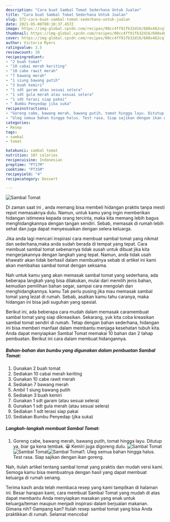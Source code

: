 ```yaml
---
description: "Cara buat Sambal Tomat Sederhana Untuk Jualan"
title: "Cara buat Sambal Tomat Sederhana Untuk Jualan"
slug: 572-cara-buat-sambal-tomat-sederhana-untuk-jualan
date: 2021-05-06T00:10:37.457Z
image: https://img-global.cpcdn.com/recipes/00cc4ff91fb32d16/680x482cq70/sambal-tomat-foto-resep-utama.jpg
thumbnail: https://img-global.cpcdn.com/recipes/00cc4ff91fb32d16/680x482cq70/sambal-tomat-foto-resep-utama.jpg
cover: https://img-global.cpcdn.com/recipes/00cc4ff91fb32d16/680x482cq70/sambal-tomat-foto-resep-utama.jpg
author: Victoria Myers
ratingvalue: 3.5
reviewcount: 10
recipeingredient:
- "2 buah tomat"
- "10 cabai merah keriting"
- "10 cabe rawit merah"
- "7 bawang merah"
- "1 siung bawang putih"
- "3 buah kemiri"
- "1 sdt garam atau sesuai selera"
- "1 sdt gula merah atau sesuai selera"
- "1 sdt terasi siap pakai"
- " Bumbu Penyedap jika suka"
recipeinstructions:
- "Goreng cabe, bawang merah, bawang putih, tomat hingga layu. Ditutup ya, biar ga kena tembak. 😀 Kemiri juga digoreng dulu."
- "Uleg semua bahan hingga halus. Test rasa. Siap sajikan dengan ikan goreng."
categories:
- Resep
tags:
- sambal
- tomat

katakunci: sambal tomat 
nutrition: 107 calories
recipecuisine: Indonesian
preptime: "PT17M"
cooktime: "PT35M"
recipeyield: "4"
recipecategory: Dessert

---
```



![Sambal Tomat](https://img-global.cpcdn.com/recipes/00cc4ff91fb32d16/680x482cq70/sambal-tomat-foto-resep-utama.jpg)

Di zaman  saat ini , anda memang bisa membeli hidangan praktis tanpa mesti repot memasaknya dulu. Namun, untuk kamu yang ingin memberikan hidangan istimewa kepada orang tercinta, maka kita memang lebih bagus menghidangkannya dengan tangan sendiri. Sebab, memasak di rumah lebih sehat dan juga dapat menyesuaikan dengan selera keluarga.

Jika anda lagi mencari inspirasi cara membuat sambal tomat yang nikmat dan sederhana,maka anda sudah berada di tempat yang tepat. Cara membuat sambal tomat  sebenarnya tidak susah untuk dibuat jika kita mengerjakannya dengan langkah yang tepat. Namun, anda tidak usah khawatir akan tidak berhasil dalam membuatnya 
sebab di artikel ini kami akan membahas sambal tomat dengan seksama.  



Nah untuk kamu yang akan memasak sambal tomat yang sederhana, ada beberapa langkah yang bisa dilakukan, mulai dari memilih jenis bahan, kemudian pemilihan bahan segar, sampai cara mengolah dan menghidangkannya. kamu Tak perlu pusing jika mau memasak sambal tomat yang lezat di rumah. Sebab, asalkan kamu  tahu caranya, maka hidangan ini bisa jadi suguhan yang spesial.

Berikut ini, ada beberapa cara mudah dalam memasak caramembuat sambal tomat yang siap dikreasikan. Sekarang, yuk kita coba kreasikan sambal tomat sendiri di rumah. Tetap dengan bahan sederhana, hidangan ini bisa memberi manfaat dalam membantu menjaga kesehatan tubuh kita. Anda dapat menyiapkan Sambal Tomat memakai 10 bahan dan 2 tahap pembuatan. Berikut ini cara dalam membuat hidangannya.

<!--inarticleads1-->

##### Bahan-bahan dan bumbu yang digunakan dalam pembuatan Sambal Tomat:

1. Gunakan 2 buah tomat
1. Sediakan 10 cabai merah keriting
1. Gunakan 10 cabe rawit merah
1. Sediakan 7 bawang merah
1. Ambil 1 siung bawang putih
1. Sediakan 3 buah kemiri
1. Gunakan 1 sdt garam (atau sesuai selera)
1. Gunakan 1 sdt gula merah (atau sesuai selera)
1. Sediakan 1 sdt terasi siap pakai
1. Sediakan  Bumbu Penyedap (jika suka)




<!--inarticleads2-->

##### Langkah-langkah membuat Sambal Tomat:

1. Goreng cabe, bawang merah, bawang putih, tomat hingga layu. Ditutup ya, biar ga kena tembak. 😀 Kemiri juga digoreng dulu.
<img src="https://img-global.cpcdn.com/steps/02a481ee637d4348/160x128cq70/sambal-tomat-langkah-memasak-1-foto.jpg" alt="Sambal Tomat"><img src="https://img-global.cpcdn.com/steps/2456afa6dd771cfc/160x128cq70/sambal-tomat-langkah-memasak-1-foto.jpg" alt="Sambal Tomat"><img src="https://img-global.cpcdn.com/steps/750aebc5bfa02125/160x128cq70/sambal-tomat-langkah-memasak-1-foto.jpg" alt="Sambal Tomat">1. Uleg semua bahan hingga halus. Test rasa. Siap sajikan dengan ikan goreng.




Nah, itulah artikel tentang  sambal tomat  yang praktis dan mudah versi kami. Semoga kamu bisa membuatnya dengan hasil yang dapat membuat keluarga di rumah senang. 

Terima kasih anda telah membaca resep yang kami tampilkan di halaman ini. Besar harapan kami, cara membuat  Sambal Tomat yang mudah di atas dapat membantu Anda menyiapkan masakan yang enak untuk keluarga/teman maupun menjadi inspirasi dalam berjualan makanan. Gimana nih? Gampang kan? Itulah resep sambal tomat yang bisa Anda praktikkan di rumah. Selamat mencoba!

